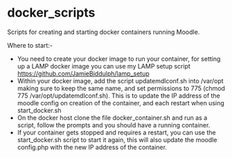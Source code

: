 # docker_scripts
Scripts for creating and starting docker containers running Moodle.

Where to start:-

-  You need to create your docker image to run your container, for setting up a LAMP docker image you can use my LAMP setup script https://github.com/JamieBiddulph/lamp_setup
-  Within your docker image, add the script updatemdlconf.sh into /var/opt making sure to keep the same name, and set permissions to 775 (chmod 775 /var/opt/updatemdlconf.sh). This is to update the IP address of the moodle config on creation of the container, and each restart when using start_docker.sh
- On the docker host clone the file docker_container.sh and run as a script, follow the prompts and you should have a running container.
- If your container gets stopped and requires a restart, you can use the start_docker.sh script to start it again, this will also update the moodle config.php with the new IP address of the container.
